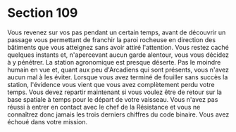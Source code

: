 # Section 109

Vous revenez sur vos pas pendant un certain temps, avant de 
découvrir un passage vous permettant de franchir la paroi 
rocheuse en direction des bâtiments que vous atteignez sans 
avoir attiré l'attention. Vous restez caché quelques instants et, 
n'apercevant aucun garde alentour, vous vous décidez à y 
pénétrer. La station agronomique est presque déserte. Pas le 
moindre humain en vue et, quant aux peu d'Arcadiens qui sont 
présents, vous n'avez aucun mal à les éviter. Lorsque vous avez 
terminé de fouiller sans succès la station, l'évidence vous vient 
que vous avez complètement perdu votre temps. Vous devez 
repartir maintenant si vous voulez être de retour sur la base 
spatiale à temps pour le départ de votre vaisseau. Vous n'avez 
pas réussi à entrer en contact avec le chef de la Résistance et vous 
ne connaîtrez donc jamais les trois derniers chiffres du code 
binaire. Vous avez échoué dans votre mission.